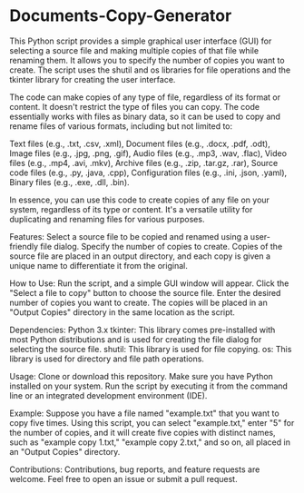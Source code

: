 # Documents-Copy-Generator
This Python script provides a simple graphical user interface (GUI) for selecting a source file and making multiple copies of that file while renaming them. It allows you to specify the number of copies you want to create. The script uses the shutil and os libraries for file operations and the tkinter library for creating the user interface.

The code can make copies of any type of file, regardless of its format or content. It doesn't restrict the type of files you can copy. The code essentially works with files as binary data, so it can be used to copy and rename files of various formats, including but not limited to:

Text files (e.g., .txt, .csv, .xml), 
Document files (e.g., .docx, .pdf, .odt), 
Image files (e.g., .jpg, .png, .gif), 
Audio files (e.g., .mp3, .wav, .flac), 
Video files (e.g., .mp4, .avi, .mkv), 
Archive files (e.g., .zip, .tar.gz, .rar), 
Source code files (e.g., .py, .java, .cpp), 
Configuration files (e.g., .ini, .json, .yaml), 
Binary files (e.g., .exe, .dll, .bin).

In essence, you can use this code to create copies of any file on your system, regardless of its type or content. It's a versatile utility for duplicating and renaming files for various purposes.

Features:
Select a source file to be copied and renamed using a user-friendly file dialog.
Specify the number of copies to create.
Copies of the source file are placed in an output directory, and each copy is given a unique name to differentiate it from the original.

How to Use:
Run the script, and a simple GUI window will appear.
Click the "Select a file to copy" button to choose the source file.
Enter the desired number of copies you want to create.
The copies will be placed in an "Output Copies" directory in the same location as the script.

Dependencies:
Python 3.x
tkinter: This library comes pre-installed with most Python distributions and is used for creating the file dialog for selecting the source file.
shutil: This library is used for file copying.
os: This library is used for directory and file path operations.

Usage:
Clone or download this repository.
Make sure you have Python installed on your system.
Run the script by executing it from the command line or an integrated development environment (IDE).

Example:
Suppose you have a file named "example.txt" that you want to copy five times. Using this script, you can select "example.txt," enter "5" for the number of copies, and it will create five copies with distinct names, such as "example copy 1.txt," "example copy 2.txt," and so on, all placed in an "Output Copies" directory.

Contributions:
Contributions, bug reports, and feature requests are welcome. Feel free to open an issue or submit a pull request.
